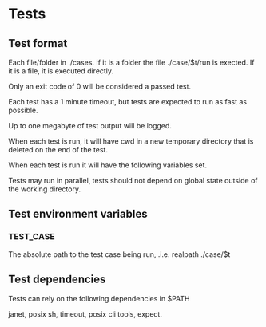 # Tests

## Test format

Each file/folder in ./cases. If it is a folder
the file ./case/$t/run is exected. If it is a 
file, it is executed directly.

Only an exit code of 0 will be considered
a passed test.

Each test has a 1 minute timeout, but tests are expected to run as
fast as possible.

Up to one megabyte of test output will be logged.

When each test is run, it will have cwd in a new temporary directory
that is deleted on the end of the test.

When each test is run it will have the following variables set.

Tests may run in parallel, tests should not depend on global state
outside of the working directory.

## Test environment variables

### TEST_CASE

The absolute path to the test case being run, .i.e. realpath ./case/$t

## Test dependencies

Tests can rely on the following dependencies in $PATH

janet, posix sh, timeout, posix cli tools, expect.
